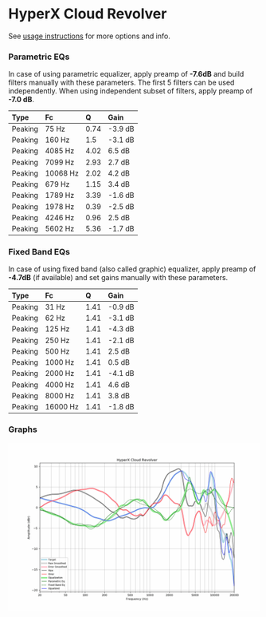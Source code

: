 # HyperX Cloud Revolver
See [usage instructions](https://github.com/jaakkopasanen/AutoEq#usage) for more options and info.

### Parametric EQs
In case of using parametric equalizer, apply preamp of **-7.6dB** and build filters manually
with these parameters. The first 5 filters can be used independently.
When using independent subset of filters, apply preamp of **-7.0 dB**.

| Type    | Fc       |    Q | Gain    |
|:--------|:---------|:-----|:--------|
| Peaking | 75 Hz    | 0.74 | -3.9 dB |
| Peaking | 160 Hz   | 1.5  | -3.1 dB |
| Peaking | 4085 Hz  | 4.02 | 6.5 dB  |
| Peaking | 7099 Hz  | 2.93 | 2.7 dB  |
| Peaking | 10068 Hz | 2.02 | 4.2 dB  |
| Peaking | 679 Hz   | 1.15 | 3.4 dB  |
| Peaking | 1789 Hz  | 3.39 | -1.6 dB |
| Peaking | 1978 Hz  | 0.39 | -2.5 dB |
| Peaking | 4246 Hz  | 0.96 | 2.5 dB  |
| Peaking | 5602 Hz  | 5.36 | -1.7 dB |

### Fixed Band EQs
In case of using fixed band (also called graphic) equalizer, apply preamp of **-4.7dB**
(if available) and set gains manually with these parameters.

| Type    | Fc       |    Q | Gain    |
|:--------|:---------|:-----|:--------|
| Peaking | 31 Hz    | 1.41 | -0.9 dB |
| Peaking | 62 Hz    | 1.41 | -3.1 dB |
| Peaking | 125 Hz   | 1.41 | -4.3 dB |
| Peaking | 250 Hz   | 1.41 | -2.1 dB |
| Peaking | 500 Hz   | 1.41 | 2.5 dB  |
| Peaking | 1000 Hz  | 1.41 | 0.5 dB  |
| Peaking | 2000 Hz  | 1.41 | -4.1 dB |
| Peaking | 4000 Hz  | 1.41 | 4.6 dB  |
| Peaking | 8000 Hz  | 1.41 | 3.8 dB  |
| Peaking | 16000 Hz | 1.41 | -1.8 dB |

### Graphs
![](./HyperX%20Cloud%20Revolver.png)